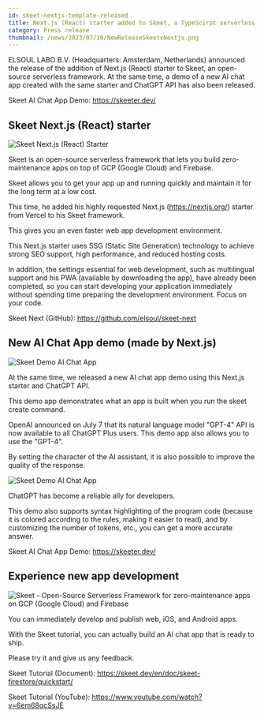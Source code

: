 ```yaml
---
id: skeet-nextjs-template-released
title: Next.js (React) starter added to Skeet, a TypeScirpt serverless framework. A new AI Chat App demo has also been released.
category: Press release
thumbnail: /news/2023/07/10/NewReleaseSkeetxNextjs.png
---
```


ELSOUL LABO B.V. (Headquarters: Amsterdam, Netherlands) announced the release of the addition of Next.js (React) starter to Skeet, an open-source serverless framework. At the same time, a demo of a new AI chat app created with the same starter and ChatGPT API has also been released.

Skeet AI Chat App Demo: https://skeeter.dev/

## Skeet Next.js (React) starter

![Skeet Next.js (React) Starter](/news/2023/07/10/WebAppBoilerplate.png)

Skeet is an open-source serverless framework that lets you build zero-maintenance apps on top of GCP (Google Cloud) and Firebase.

Skeet allows you to get your app up and running quickly and maintain it for the long term at a low cost.

This time, he added his highly requested Next.js (https://nextjs.org/) starter from Vercel to his Skeet framework.

This gives you an even faster web app development environment.

This Next.js starter uses SSG (Static Site Generation) technology to achieve strong SEO support, high performance, and reduced hosting costs.

In addition, the settings essential for web development, such as multilingual support and his PWA (available by downloading the app), have already been completed, so you can start developing your application immediately without spending time preparing the development environment. Focus on your code.

Skeet Next (GitHub): https://github.com/elsoul/skeet-next

## New AI Chat App demo (made by Next.js)

![Skeet Demo AI Chat App](/news/2023/07/10/CreateChatRoom.png)

At the same time, we released a new AI chat app demo using this Next.js starter and ChatGPT API.

This demo app demonstrates what an app is built when you run the skeet create command.

OpenAI announced on July 7 that its natural language model "GPT-4" API is now available to all ChatGPT Plus users. This demo app also allows you to use the "GPT-4".

By setting the character of the AI assistant, it is also possible to improve the quality of the response.

![Skeet Demo AI Chat App](/news/2023/07/10/ChatWithCodeHighlight.png)

ChatGPT has become a reliable ally for developers.

This demo also supports syntax highlighting of the program code (because it is colored according to the rules, making it easier to read), and by customizing the number of tokens, etc., you can get a more accurate answer.

Skeet AI Chat App Demo: https://skeeter.dev/

## Experience new app development

![Skeet - Open-Source Serverless Framework for zero-maintenance apps on GCP (Google Cloud) and Firebase](/news/2023/06/13/EffortlessServerlessSkeet.png)

You can immediately develop and publish web, iOS, and Android apps.

With the Skeet tutorial, you can actually build an AI chat app that is ready to ship.

Please try it and give us any feedback.

Skeet Tutorial (Document): https://skeet.dev/en/doc/skeet-firestore/quickstart/

Skeet Tutorial (YouTube): https://www.youtube.com/watch?v=6em68qcSsJE
